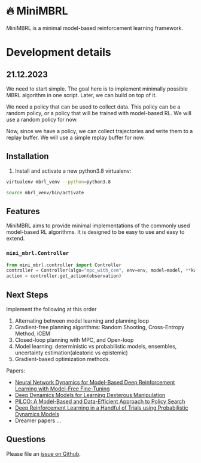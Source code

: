 
# 🔥 MiniMBRL
MiniMBRL is a minimal model-based reinforcement learning framework.

# Development details
## 21.12.2023
We need to start simple. The goal here is to implement minimally possible MBRL algorithm in one script. Later, we can build on top of it.




We need a policy that can be used to collect data. This policy can be a random policy, or a policy that will be trained with model-based RL. We will use a random policy for now.

Now, since we have a policy, we can collect trajectories and write them to a replay buffer. We will use a simple replay buffer for now.

## Installation
1. Install and activate a new python3.8 virtualenv:
```sh
virtualenv mbrl_venv --python=python3.8
```
```sh
source mbrl_venv/bin/activate
```

## Features

MiniMBRL aims to provide minimal implementations of the commonly used model-based RL algorithms. It is designed to be easy to use and easy to extend.

### `mini_mbrl.Controller`

```python
from mini_mbrl.controller import Controller
controller = Controller(algo="mpc_with_cem", env=env, model=model, **kwargs)
action = controller.get_action(observation)
```
## Next Steps
Implement the following at this order
1. Alternating between model learning and planning loop
2. Gradient-free planning algorithms: Random Shooting, Cross-Entropy Method, iCEM
3. Closed-loop planning with MPC, and Open-loop
4. Model learning: deterministic vs probabilistic models, ensembles, uncertainty estimation(aleatoric vs epistemic)
5. Gradient-based optimization methods.

Papers:
- [Neural Network Dynamics for Model-Based Deep Reinforcement Learning with Model-Free Fine-Tuning](https://arxiv.org/pdf/1708.02596.pdf)
- [Deep Dynamics Models for Learning Dexterous Manipulation](https://proceedings.mlr.press/v100/nagabandi20a/nagabandi20a.pdf)
- [PILCO: A Model-Based and Data-Efficient Approach to Policy Search](https://mlg.eng.cam.ac.uk/pub/pdf/DeiRas11.pdf)
- [Deep Reinforcement Learning in a Handful of Trials using Probabilistic Dynamics Models](https://arxiv.org/pdf/1805.12114.pdf)
- Dreamer papers ...



## Questions

Please file an [issue on Github](https://github.com/vocdex/mini_mbrl/issues).
